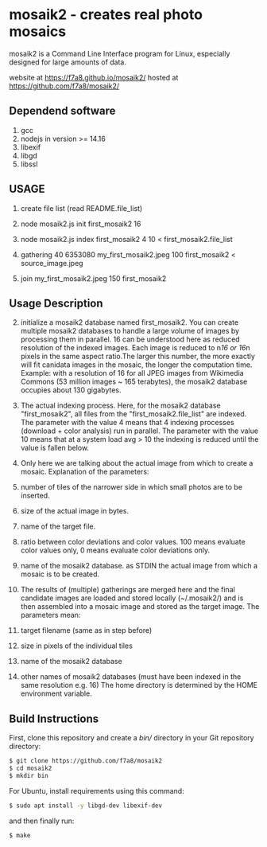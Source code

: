 # mosaik2 - creates real photo mosaics

mosaik2 is a Command Line Interface program for Linux, especially designed for large amounts of data.

website at https://f7a8.github.io/mosaik2/
hosted at https://github.com/f7a8/mosaik2/




## Dependend software

1. gcc
2. nodejs in version >= 14.16
3. libexif
4. libgd
5. libssl


## USAGE

1. create file list (read README.file_list)

2. node mosaik2.js init first_mosaik2 16
3. node mosaik2.js index first_mosaik2 4 10 < first_mosaik2.file_list
4. gathering 40 6353080 my_first_mosaik2.jpeg 100 first_mosaik2 < source_image.jpeg
5. join my_first_mosaik2.jpeg 150 first_mosaik2

## Usage Description

2. initialize a mosaik2 database named first_mosaik2. You can create multiple mosaik2 databases to handle a large volume of images by processing them in parallel. 16 can be understood here as reduced resolution of the indexed images. Each image is reduced to n*16 or 16*n pixels in the same aspect ratio.The larger this number, the more exactly will fit canidata images in the mosaic, the longer the computation time. Example: with a resolution of 16 for all JPEG images from Wikimedia Commons (53 million images ~ 165 terabytes), the mosaik2 database occupies about 130 gigabytes. 

3. The actual indexing process. Here, for the mosaik2 database "first_mosaik2", all files from the "first_mosaik2.file_list" are indexed. The parameter with the value 4 means that 4 indexing processes (download + color analysis) run in parallel. The parameter with the value 10 means that at a system load avg > 10 the indexing is reduced until the value is fallen below.

4. Only here we are talking about the actual image from which to create a mosaic. Explanation of the parameters:
  1. number of tiles of the narrower side in which small photos are to be inserted.
  2. size of the actual image in bytes.
  3. name of the target file.
  4. ratio between color deviations and color values. 100 means evaluate color values only, 0 means evaluate color deviations only.
  5. name of the mosaik2 database.
  as STDIN the actual image from which a mosaic is to be created.

5. The results of (multiple) gatherings are merged here and the final candidate images are loaded and stored locally (~/.mosaik2/) and is then assembled into a mosaic image and stored as the target image. The parameters mean:
  1. target filename (same as in step before)
  2. size in pixels of the individual tiles 
  3. name of the mosaik2 database
  4. other names of mosaik2 databases (must have been indexed in the same resolution e.g. 16)
  The home directory is determined by the HOME environment variable. 

## Build Instructions

First, clone this repository and create a *bin/* directory in your Git repository directory:

```bash
$ git clone https://github.com/f7a8/mosaik2
$ cd mosaik2
$ mkdir bin
```

For Ubuntu, install requirements using this command:

```bash
$ sudo apt install -y libgd-dev libexif-dev
```

and then finally run:

```bash
$ make
```
